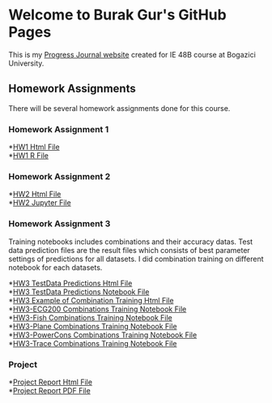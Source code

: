# Welcome to Burak Gur's GitHub Pages

This is my [Progress Journal website](https://github.com/BU-IE-48B/fall21-MBurakGur) created for IE 48B course at Bogazici University.

## Homework Assignments

There will be several homework assignments done for this course.


### Homework Assignment 1 
*[HW1 Html File](Homework1\HW1-IE48B-RMD.html) <br>
*[HW1 R File](Homework1\HW1_R_code.ipynb)
### Homework Assignment 2
*[HW2 Html File](Homework2\HW2_Jupyter_Notebook.html) <br>
*[HW2 Jupyter File](Homework2\HW2_Jupyter_Notebook_Son.ipynb)
### Homework Assignment 3

Training notebooks includes combinations and their accuracy datas.
Test data prediction files are the result files which consists of best parameter settings of predictions for all datasets.
I did combination training on different notebook for each datasets.

*[HW3 TestData Predictions Html File](Homework3\Test_Predictions.html) <br>
*[HW3 TestData Predictions Notebook File](Homework3\Test_Predictions.ipynb) <br>
*[HW3 Example of Combination Training Html File](Homework3\PowerCons_training.html) <br>
*[HW3-ECG200 Combinations Training Notebook File](Homework3\HW3_ECG200.ipynb) <br>
*[HW3-Fish Combinations Training Notebook File](Homework3\HW3_Fish.ipynb) <br>
*[HW3-Plane Combinations Training Notebook File](Homework3\HW3_Plane.ipynb) <br>
*[HW3-PowerCons Combinations Training Notebook File](Homework3\HW3_PowerCons.ipynb) <br>
*[HW3-Trace Combinations Training Notebook File](Homework3\HW3_Trace.ipynb) <br>
### Project

*[Project Report Html File](Project\Project.html) <br>
*[Project Report PDF File](Project\Project.pdf) <br>

